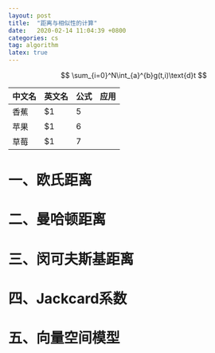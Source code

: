 ```yaml
---
layout: post
title:  "距离与相似性的计算"
date:   2020-02-14 11:04:39 +0800
categories: cs
tag: algorithm
latex: true
---
```


<script type="text/x-mathjax-config">
  MathJax.Hub.Config({tex2jax: {inlineMath: [['$','$'], ['\\(','\\)']]}});
</script>
<script type="text/javascript" async src="https://cdn.mathjax.org/mathjax/latest/MathJax.js?config=TeX-AMS_CHTML">
</script>


$$
\sum_{i=0}^N\int_{a}^{b}g(t,i)\text{d}t
$$


中文名 | 英文名 |  公式| 应用
-|-|-|-
香蕉 | $1 | 5 ||
苹果 | $1 | 6 ||
草莓 | $1 | 7 ||

# 一、欧氏距离

# 二、曼哈顿距离

# 三、闵可夫斯基距离


# 四、Jackcard系数

# 五、向量空间模型

